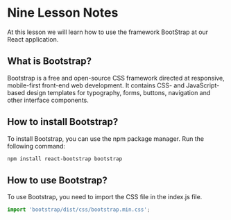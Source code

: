 # Nine Lesson Notes

At this lesson we will learn how to use the framework BootStrap at our React application.

## What is Bootstrap?

Bootstrap is a free and open-source CSS framework directed at responsive, mobile-first front-end web development.
It contains CSS- and JavaScript-based design templates for typography, forms, buttons, navigation and other interface 
components.

## How to install Bootstrap?

To install Bootstrap, you can use the npm package manager. Run the following command:

```bash
npm install react-bootstrap bootstrap
```

## How to use Bootstrap?

To use Bootstrap, you need to import the CSS file in the index.js file.

```javascript
import 'bootstrap/dist/css/bootstrap.min.css';
```